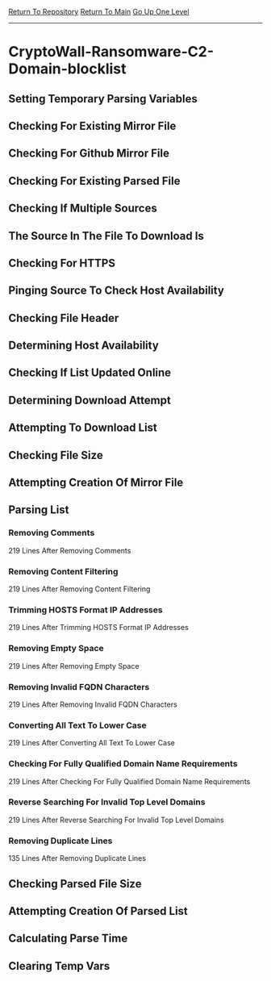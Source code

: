[Return To Repository](https://github.com/deathbybandaid/piholeparser/)
[Return To Main](https://github.com/deathbybandaid/piholeparser/blob/master/RecentRunLogs/Mainlog.md)
[Go Up One Level](https://github.com/deathbybandaid/piholeparser/blob/master/RecentRunLogs/TopLevelScripts/30-Processing-External-Blacklists.md)
____________________________________
# CryptoWall-Ransomware-C2-Domain-blocklist
## Setting Temporary Parsing Variables
## Checking For Existing Mirror File
## Checking For Github Mirror File
## Checking For Existing Parsed File
## Checking If Multiple Sources
## The Source In The File To Download Is
## Checking For HTTPS
## Pinging Source To Check Host Availability
## Checking File Header
## Determining Host Availability
## Checking If List Updated Online
## Determining Download Attempt
## Attempting To Download List
## Checking File Size
## Attempting Creation Of Mirror File
## Parsing List
### Removing Comments
219 Lines After Removing Comments
### Removing Content Filtering
219 Lines After Removing Content Filtering
### Trimming HOSTS Format IP Addresses
219 Lines After Trimming HOSTS Format IP Addresses
### Removing Empty Space
219 Lines After Removing Empty Space
### Removing Invalid FQDN Characters
219 Lines After Removing Invalid FQDN Characters
### Converting All Text To Lower Case
219 Lines After Converting All Text To Lower Case
### Checking For Fully Qualified Domain Name Requirements
219 Lines After Checking For Fully Qualified Domain Name Requirements
### Reverse Searching For Invalid Top Level Domains
219 Lines After Reverse Searching For Invalid Top Level Domains
### Removing Duplicate Lines
135 Lines After Removing Duplicate Lines
## Checking Parsed File Size
## Attempting Creation Of Parsed List
## Calculating Parse Time
## Clearing Temp Vars
